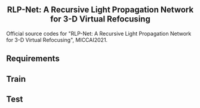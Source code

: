 <h2 align="center">RLP-Net: A Recursive Light Propagation Network for 3-D Virtual Refocusing</h2>

Official source codes for "RLP-Net: A Recursive Light Propagation Network for 3-D Virtual Refocusing", MICCAI2021.


## Requirements

## Train

## Test

